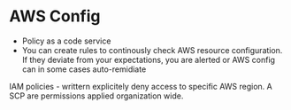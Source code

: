 # AWS Config

- Policy as a code service
- You can create rules to continously check AWS resource configuration. If they deviate from your expectations, you are alerted or AWS config can in some cases auto-remidiate

IAM policies - writtern explicitely deny access to specific AWS region. A SCP are permissions applied organization wide.